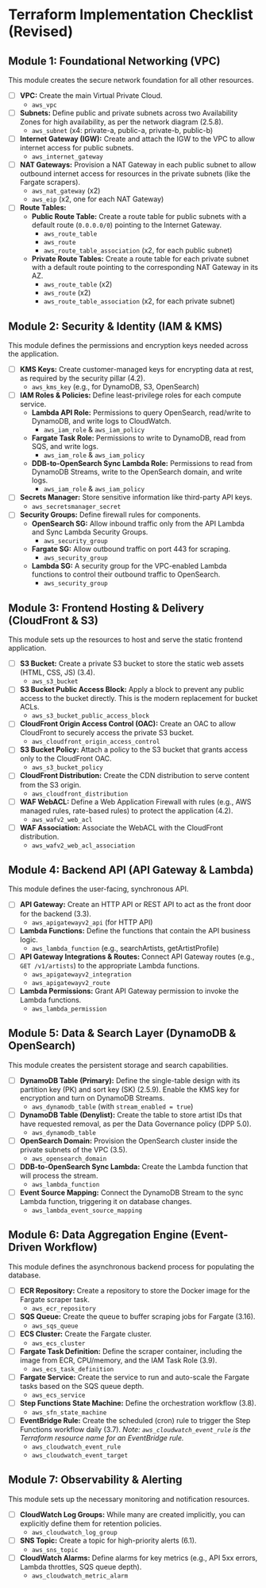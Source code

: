 # Terraform Implementation Checklist (Revised)

## Module 1: Foundational Networking (VPC)
This module creates the secure network foundation for all other resources.

*   [ ] **VPC:** Create the main Virtual Private Cloud.
    *   `aws_vpc`
*   [ ] **Subnets:** Define public and private subnets across two Availability Zones for high availability, as per the network diagram (2.5.8).
    *   `aws_subnet` (x4: private-a, public-a, private-b, public-b)
*   [ ] **Internet Gateway (IGW):** Create and attach the IGW to the VPC to allow internet access for public subnets.
    *   `aws_internet_gateway`
*   [ ] **NAT Gateways:** Provision a NAT Gateway in each public subnet to allow outbound internet access for resources in the private subnets (like the Fargate scrapers).
    *   `aws_nat_gateway` (x2)
    *   `aws_eip` (x2, one for each NAT Gateway)
*   [ ] **Route Tables:**
    *   **Public Route Table:** Create a route table for public subnets with a default route (`0.0.0.0/0`) pointing to the Internet Gateway.
        *   `aws_route_table`
        *   `aws_route`
        *   `aws_route_table_association` (x2, for each public subnet)
    *   **Private Route Tables:** Create a route table for each private subnet with a default route pointing to the corresponding NAT Gateway in its AZ.
        *   `aws_route_table` (x2)
        *   `aws_route` (x2)
        *   `aws_route_table_association` (x2, for each private subnet)

## Module 2: Security & Identity (IAM & KMS)
This module defines the permissions and encryption keys needed across the application.

*   [ ] **KMS Keys:** Create customer-managed keys for encrypting data at rest, as required by the security pillar (4.2).
    *   `aws_kms_key` (e.g., for DynamoDB, S3, OpenSearch)
*   [ ] **IAM Roles & Policies:** Define least-privilege roles for each compute service.
    *   **Lambda API Role:** Permissions to query OpenSearch, read/write to DynamoDB, and write logs to CloudWatch.
        *   `aws_iam_role` & `aws_iam_policy`
    *   **Fargate Task Role:** Permissions to write to DynamoDB, read from SQS, and write logs.
        *   `aws_iam_role` & `aws_iam_policy`
    *   **DDB-to-OpenSearch Sync Lambda Role:** Permissions to read from DynamoDB Streams, write to the OpenSearch domain, and write logs.
        *   `aws_iam_role` & `aws_iam_policy`
*   [ ] **Secrets Manager:** Store sensitive information like third-party API keys.
    *   `aws_secretsmanager_secret`
*   [ ] **Security Groups:** Define firewall rules for components.
    *   **OpenSearch SG:** Allow inbound traffic only from the API Lambda and Sync Lambda Security Groups.
        *   `aws_security_group`
    *   **Fargate SG:** Allow outbound traffic on port 443 for scraping.
        *   `aws_security_group`
    *   **Lambda SG:** A security group for the VPC-enabled Lambda functions to control their outbound traffic to OpenSearch.
        *   `aws_security_group`

## Module 3: Frontend Hosting & Delivery (CloudFront & S3)
This module sets up the resources to host and serve the static frontend application.

*   [ ] **S3 Bucket:** Create a private S3 bucket to store the static web assets (HTML, CSS, JS) (3.4).
    *   `aws_s3_bucket`
*   [ ] **S3 Bucket Public Access Block:** Apply a block to prevent any public access to the bucket directly. This is the modern replacement for bucket ACLs.
    *   `aws_s3_bucket_public_access_block`
*   [ ] **CloudFront Origin Access Control (OAC):** Create an OAC to allow CloudFront to securely access the private S3 bucket.
    *   `aws_cloudfront_origin_access_control`
*   [ ] **S3 Bucket Policy:** Attach a policy to the S3 bucket that grants access only to the CloudFront OAC.
    *   `aws_s3_bucket_policy`
*   [ ] **CloudFront Distribution:** Create the CDN distribution to serve content from the S3 origin.
    *   `aws_cloudfront_distribution`
*   [ ] **WAF WebACL:** Define a Web Application Firewall with rules (e.g., AWS managed rules, rate-based rules) to protect the application (4.2).
    *   `aws_wafv2_web_acl`
*   [ ] **WAF Association:** Associate the WebACL with the CloudFront distribution.
    *   `aws_wafv2_web_acl_association`

## Module 4: Backend API (API Gateway & Lambda)
This module defines the user-facing, synchronous API.

*   [ ] **API Gateway:** Create an HTTP API or REST API to act as the front door for the backend (3.3).
    *   `aws_apigatewayv2_api` (for HTTP API)
*   [ ] **Lambda Functions:** Define the functions that contain the API business logic.
    *   `aws_lambda_function` (e.g., searchArtists, getArtistProfile)
*   [ ] **API Gateway Integrations & Routes:** Connect API Gateway routes (e.g., `GET /v1/artists`) to the appropriate Lambda functions.
    *   `aws_apigatewayv2_integration`
    *   `aws_apigatewayv2_route`
*   [ ] **Lambda Permissions:** Grant API Gateway permission to invoke the Lambda functions.
    *   `aws_lambda_permission`

## Module 5: Data & Search Layer (DynamoDB & OpenSearch)
This module creates the persistent storage and search capabilities.

*   [ ] **DynamoDB Table (Primary):** Define the single-table design with its partition key (PK) and sort key (SK) (2.5.9). Enable the KMS key for encryption and turn on DynamoDB Streams.
    *   `aws_dynamodb_table` (with `stream_enabled = true`)
*   [ ] **DynamoDB Table (Denylist):** Create the table to store artist IDs that have requested removal, as per the Data Governance policy (DPP 5.0).
    *   `aws_dynamodb_table`
*   [ ] **OpenSearch Domain:** Provision the OpenSearch cluster inside the private subnets of the VPC (3.5).
    *   `aws_opensearch_domain`
*   [ ] **DDB-to-OpenSearch Sync Lambda:** Create the Lambda function that will process the stream.
    *   `aws_lambda_function`
*   [ ] **Event Source Mapping:** Connect the DynamoDB Stream to the sync Lambda function, triggering it on database changes.
    *   `aws_lambda_event_source_mapping`

## Module 6: Data Aggregation Engine (Event-Driven Workflow)
This module defines the asynchronous backend process for populating the database.

*   [ ] **ECR Repository:** Create a repository to store the Docker image for the Fargate scraper task.
    *   `aws_ecr_repository`
*   [ ] **SQS Queue:** Create the queue to buffer scraping jobs for Fargate (3.16).
    *   `aws_sqs_queue`
*   [ ] **ECS Cluster:** Create the Fargate cluster.
    *   `aws_ecs_cluster`
*   [ ] **Fargate Task Definition:** Define the scraper container, including the image from ECR, CPU/memory, and the IAM Task Role (3.9).
    *   `aws_ecs_task_definition`
*   [ ] **Fargate Service:** Create the service to run and auto-scale the Fargate tasks based on the SQS queue depth.
    *   `aws_ecs_service`
*   [ ] **Step Functions State Machine:** Define the orchestration workflow (3.8).
    *   `aws_sfn_state_machine`
*   [ ] **EventBridge Rule:** Create the scheduled (cron) rule to trigger the Step Functions workflow daily (3.7). *Note: `aws_cloudwatch_event_rule` is the Terraform resource name for an EventBridge rule.*
    *   `aws_cloudwatch_event_rule`
    *   `aws_cloudwatch_event_target`

## Module 7: Observability & Alerting
This module sets up the necessary monitoring and notification resources.

*   [ ] **CloudWatch Log Groups:** While many are created implicitly, you can explicitly define them for retention policies.
    *   `aws_cloudwatch_log_group`
*   [ ] **SNS Topic:** Create a topic for high-priority alerts (6.1).
    *   `aws_sns_topic`
*   [ ] **CloudWatch Alarms:** Define alarms for key metrics (e.g., API 5xx errors, Lambda throttles, SQS queue depth).
    *   `aws_cloudwatch_metric_alarm`